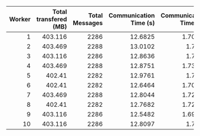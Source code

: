 |   Worker |   Total transfered (MB) |   Total Messages |   Communication Time (s) |   Communication Time (%) |   Work Time (s) |   Work Time (%) |   Other Time (s) |   Other Time (%) |
|---------:|------------------------:|-----------------:|-------------------------:|-------------------------:|----------------:|----------------:|-----------------:|-----------------:|
|        1 |                 403.116 |             2286 |                  12.6825 |                  1.70958 |         44.1715 |         5.95423 |          684.997 |          92.3362 |
|        2 |                 403.469 |             2288 |                  13.0102 |                  1.7535  |         47.1008 |         6.34822 |          681.842 |          91.8983 |
|        3 |                 403.116 |             2286 |                  12.8636 |                  1.7345  |         45.5566 |         6.14273 |          683.214 |          92.1228 |
|        4 |                 403.469 |             2288 |                  12.8751 |                  1.73512 |         47.8717 |         6.45148 |          681.279 |          91.8134 |
|        5 |                 402.41  |             2282 |                  12.9761 |                  1.7508  |         48.2042 |         6.50396 |          679.971 |          91.7452 |
|        6 |                 402.41  |             2282 |                  12.6464 |                  1.70666 |         48.0051 |         6.47835 |          680.356 |          91.815  |
|        7 |                 403.469 |             2288 |                  12.8044 |                  1.72569 |         46.7409 |         6.29944 |          682.44  |          91.9749 |
|        8 |                 402.41  |             2282 |                  12.7682 |                  1.72244 |         49.5925 |         6.69005 |          678.927 |          91.5875 |
|        9 |                 403.116 |             2286 |                  12.5482 |                  1.69178 |         47.7289 |         6.43493 |          681.439 |          91.8733 |
|       10 |                 403.116 |             2286 |                  12.8097 |                  1.7266  |         43.9042 |         5.91778 |          685.19  |          92.3556 |